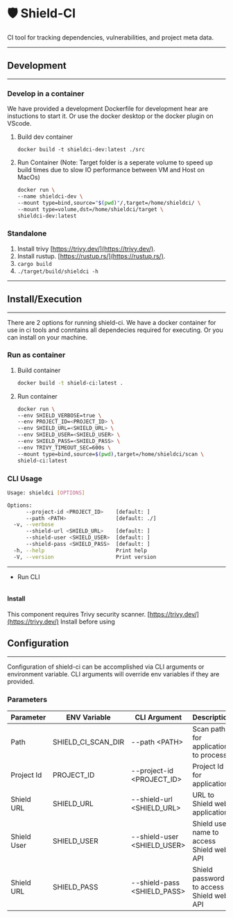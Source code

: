 # 🛡️ Shield-CI

CI tool for tracking dependencies, vulnerabilities, and project meta data.

---

## Development

---

### Develop in a container

We have provided a development Dockerfile for development hear are instuctions to start it. Or use the docker desktop or the docker plugin on VScode.

   1. Build dev container

      ```docker build -t shieldci-dev:latest ./src```

   2. Run Container
      (Note: Target folder is a seperate volume to speed up build times due to slow IO performance between VM and Host on MacOs)

      ```sh
      docker run \
      --name shieldci-dev \
      --mount type=bind,source="$(pwd)"/,target=/home/shieldci/ \
      --mount type=volume,dst=/home/shieldci/target \
      shieldci-dev:latest
      ```

### Standalone

   1. Install trivy [https://trivy.dev/](https://trivy.dev/).
   2. Install rustup. [https://rustup.rs/](https://rustup.rs/).
   3. ``` cargo build ```
   4. ``` ./target/build/shieldci -h ```

---

## Install/Execution

---
There are 2 options for running shield-ci.  We have a docker container for use in ci tools and conntains all dependecies required for executing.  Or you can install on your machine.

### Run as container

   1. Build container
 
      ```sh
      docker build -t shield-ci:latest .
      ```

   2. Run container

      ```sh
      docker run \
      --env SHIELD_VERBOSE=true \
      --env PROJECT_ID=<PROJECT_ID> \
      --env SHIELD_URL=<SHIELD_URL> \
      --env SHIELD_USER=<SHIELD_USER> \
      --env SHIELD_PASS=<SHIELD_PASS> \
      --env TRIVY_TIMEOUT_SEC=600s \
      --mount type=bind,source=$(pwd),target=/home/shieldci/scan \
      shield-ci:latest
      ```
### CLI Usage

```sh
Usage: shieldci [OPTIONS]

Options:
      --project-id <PROJECT_ID>    [default: ]
      --path <PATH>                [default: ./]
  -v, --verbose                    
      --shield-url <SHIELD_URL>    [default: ]
      --shield-user <SHIELD_USER>  [default: ]
      --shield-pass <SHIELD_PASS>  [default: ]
  -h, --help                       Print help
  -V, --version                    Print version
```

---
- Run CLI
   ```sh

   ```

#### Install

This component requires Trivy security scanner. [https://trivy.dev/](https://trivy.dev/) Install before using


## Configuration

---

Configuration of shield-ci can be accomplished via CLI arguments or environment variable.  CLI arguments will override env variables if they are provided.

### Parameters

| Parameter | ENV Variable | CLI Argument | Description |
| --- | --- | --- | --- |
| Path | SHIELD_CI_SCAN_DIR | --path \<PATH> | Scan path for application to process.
| Project Id | PROJECT_ID| --project-id \<PROJECT_ID>| Project Id for application
| Shield URL | SHIELD_URL | --shield-url \<SHIELD_URL> | URL to Shield web application.
| Shield User | SHIELD_USER | --shield-user \<SHIELD_USER>  | Shield user name to access Shield web API
| Shield URL | SHIELD_PASS | --shield-pass \<SHIELD_PASS> | Shield password to access Shield web API
